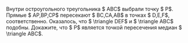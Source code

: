 Внутри остроугольного треугольника $ ABC$ выбрали точку $ P$. Прямые $ AP,BP,CP$ пересекают $ BC,CA,AB$ в точках $ D,E,F$, соответственно. Оказалось, что $ \triangle DEF$ и $ \triangle ABC$ подобны. Докажите, что $ P$ является точкой пересечения медиан $ \triangle ABC$.